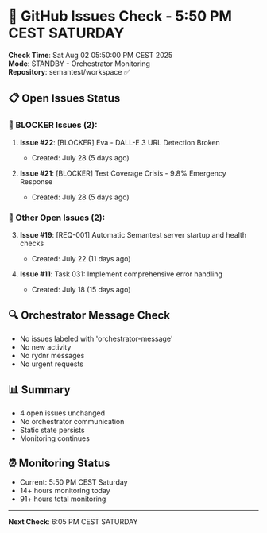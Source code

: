 # 🐙 GitHub Issues Check - 5:50 PM CEST SATURDAY

**Check Time**: Sat Aug 02 05:50:00 PM CEST 2025  
**Mode**: STANDBY - Orchestrator Monitoring  
**Repository**: semantest/workspace ✅

## 📋 Open Issues Status

### 🚨 BLOCKER Issues (2):
1. **Issue #22**: [BLOCKER] Eva - DALL-E 3 URL Detection Broken
   - Created: July 28 (5 days ago)
   
2. **Issue #21**: [BLOCKER] Test Coverage Crisis - 9.8% Emergency Response  
   - Created: July 28 (5 days ago)

### 📌 Other Open Issues (2):
3. **Issue #19**: [REQ-001] Automatic Semantest server startup and health checks
   - Created: July 22 (11 days ago)
   
4. **Issue #11**: Task 031: Implement comprehensive error handling
   - Created: July 18 (15 days ago)

## 🔍 Orchestrator Message Check
- No issues labeled with 'orchestrator-message'
- No new activity
- No rydnr messages
- No urgent requests

## 📊 Summary
- 4 open issues unchanged
- No orchestrator communication
- Static state persists
- Monitoring continues

## ⏰ Monitoring Status
- Current: 5:50 PM CEST Saturday
- 14+ hours monitoring today
- 91+ hours total monitoring

---

**Next Check**: 6:05 PM CEST SATURDAY